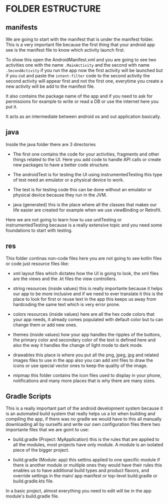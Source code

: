 # FOLDER ESTRUCTURE

## manifests

We are going to start with the manifest that is under the manifest folder. This is a very important file because the first thing that your android app see is the manifest file to know which activity launch first.

To show this open the AndroidManifest.xml and you are going to see two activities one with the name `.MainActivity` and the second with name `.SecondActivity` if you run the app now the first activity will be launched but if you cut and paste the ```intent-filter``` code to the second activity the second activity will appear first and not the first one, everytime you create a new activity will be add to the manifest file.

It also contains the package name of the app and if you need to ask for permissions for example to write or read a DB or use the internet here you put it.

It acts as an intermediate between android os and out application basically.

## java

Inside the java folder there are 3 directories 

- The first one contains the code for your activities, fragments and other things related to the UI. Here you add code to handle API calls or create new packages to have a better code structure.

- The androidTest is for testing the UI using instrumentedTesting this type of test need an emulator or a physical device to work.

- The test is for testing code this can be done without an emulator or physical device because they run in the JVM.

- java (generated) this is the place where all the classes that makes our life easier are created for example when we use viewBinding or Retrofit.

Here we are not going to learn how tu use unitTesting or instrumentedTesting because is a really extensive topic and you need some foundations to start with testing.

## res

This folder continas non-code files here you are not going to see kotlin files or code just resource files like:

- xml layout files which dictates how the UI is going to look, the xml files are the views and the .kt files the view controllers.

-  string resources (inside values) this is really importante because it helps our app to be more inclusive and if we need to ever translate it this is the place to look for first or reuse text in the app this keeps us away from hardcoding the same text which is very error prone.

- colors resources (inside values) here are all the hex code colors that your app needs, it already comes populated with default color but tu can change them or add new ones.

- themes (inside values) how your app handles the ripples of the buttons, the primary color and secondary color of the text is defined here and also the way it handles the change of light mode to dark mode.

- drawables this place is where you put all the png, jpeg, jpg and related images files to use in the app also you can add xml files to draw the icons or use special vector ones to keep the quality of the image.

- mipmap this folder contains the icon files used to display in your phone, notifications and many more places that is why there are many sizes.

## Gradle Scripts

This is a really important part of the android development system because it is an automated build system that really helps us a lot when building and compiling the app, if there was no gradle we would have to this all manually downloading all by ourselfs and write our own configuration files there two importante files that we are goint to use:

- build.gradle (Project: MyApplication) this is the rules that are applied to all the modules, most projects have only module. A module is an isolated piece of the bigger project.

- build.gradle (Module: app) this settins applied to one specific module if there is another module or multiple ones they would have their rules this enables us to have additional build types and product flavors, and override settings in the main/ app manifest or top-level build.gradle or build.gradle.kts file.

In a basic project, almost everything you need to edit will be in the app module's build.gradle file.
